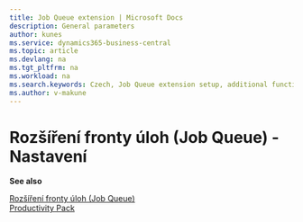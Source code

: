 ```yaml
---
title: Job Queue extension | Microsoft Docs
description: General parameters
author: kunes
ms.service: dynamics365-business-central
ms.topic: article
ms.devlang: na
ms.tgt_pltfrm: na
ms.workload: na
ms.search.keywords: Czech, Job Queue extension setup, additional functions
ms.author: v-makune
---
```

# Rozšíření fronty  úloh (Job Queue) - Nastavení

**See also**

[Rozšíření fronty  úloh (Job Queue)](job-queue-extension.md)  
[Productivity Pack](productivity-pack.md)
